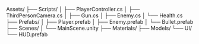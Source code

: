 Assets/
├── Scripts/
│   ├── PlayerController.cs
│   ├── ThirdPersonCamera.cs
│   ├── Gun.cs
│   ├── Enemy.cs
│   └── Health.cs
├── Prefabs/
│   ├── Player.prefab
│   ├── Enemy.prefab
│   └── Bullet.prefab
├── Scenes/
│   └── MainScene.unity
├── Materials/
├── Models/
└── UI/
    └── HUD.prefab

